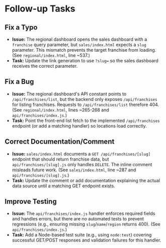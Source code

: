 # Follow-up Tasks

## Fix a Typo
- **Issue:** The regional dashboard opens the sales dashboard with a `franchise` query parameter, but `sales/index.html` expects a `slug` parameter. This mismatch prevents the target franchise from loading. (See `regional/index.html`, line ~537.)
- **Task:** Update the link generation to use `?slug=` so the sales dashboard receives the correct parameter.

## Fix a Bug
- **Issue:** The regional dashboard's API constant points to `/api/franchises/list`, but the backend only exposes `/api/franchises` for listing franchises. Requests to `/api/franchises/list` therefore 404. (See `regional/index.html`, lines ~265-268 and `api/franchises/index.js`.)
- **Task:** Point the front-end list fetch to the implemented `/api/franchises` endpoint (or add a matching handler) so locations load correctly.

## Correct Documentation/Comment
- **Issue:** `sales/index.html` documents a `GET /api/franchises/[slug]` endpoint that should return franchise data, but `api/franchises/[slug].js` only handles `DELETE`. The inline comment misleads future work. (See `sales/index.html`, line ~287 and `api/franchises/[slug].js`.)
- **Task:** Update the comment or add documentation explaining the actual data source until a matching GET endpoint exists.

## Improve Testing
- **Issue:** The `api/franchises/index.js` handler enforces required fields and handles errors, but there are no automated tests to prevent regressions (e.g., ensuring missing `slug`/`name`/`region` returns 400). (See `api/franchises/index.js`.)
- **Task:** Add a Node-based test suite (e.g., using `node:test`) covering successful GET/POST responses and validation failures for this handler.
